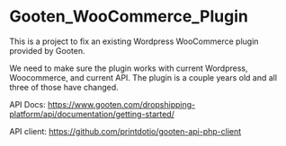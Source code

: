 # Gooten_WooCommerce_Plugin

This is a project to fix an existing Wordpress WooCommerce plugin provided by Gooten.

We need to make sure the plugin works with current Wordpress, Woocommerce, and current API.  The plugin is a couple years old and all three of those have changed.

API Docs: https://www.gooten.com/dropshipping-platform/api/documentation/getting-started/

API client: https://github.com/printdotio/gooten-api-php-client